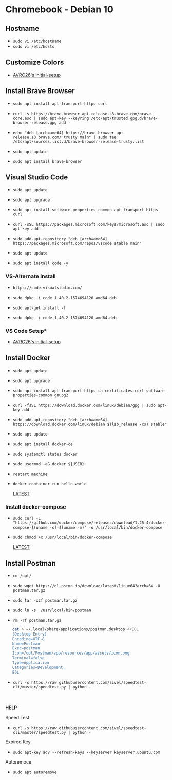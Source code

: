 # **Chromebook - Debian 10** 

## **Hostname**

- `sudo vi /etc/hostname`
- `sudo vi /etc/hosts`

## **Customize Colors**
- [AVRC26's initial-setup](https://github.com/AVRC26/initial-setup/blob/InDev/dotfiles/README.md)

## **Install Brave Browser**

- `sudo apt install apt-transport-https curl`

- `curl -s https://brave-browser-apt-release.s3.brave.com/brave-core.asc | sudo apt-key --keyring /etc/apt/trusted.gpg.d/brave-browser-release.gpg add -`

- `echo "deb [arch=amd64] https://brave-browser-apt-release.s3.brave.com/ trusty main" | sudo tee /etc/apt/sources.list.d/brave-browser-release-trusty.list`

- `sudo apt update`

- `sudo apt install brave-browser`

## **Visual Studio Code**

- `sudo apt update`

- `sudo apt upgrade`

- `sudo apt install software-properties-common apt-transport-https curl`

- `curl -sSL https://packages.microsoft.com/keys/microsoft.asc | sudo apt-key add -`

- `sudo add-apt-repository "deb [arch=amd64] https://packages.microsoft.com/repos/vscode stable main"`

- `sudo apt update`

- `sudo apt install code -y`


### **VS-Alternate Install**

- `https://code.visualstudio.com/`

- `sudo dpkg -i code_1.40.2-1574694120_amd64.deb`

- `sudo apt-get install -f`

- `sudo dpkg -i code_1.40.2-1574694120_amd64.deb`


### **VS Code Setup***
- [AVRC26's initial-setup](https://github.com/AVRC26/initial-setup/tree/InDev/VSCode/README.md)


## **Install Docker**
- `sudo apt update`

- `sudo apt upgrade`

- `sudo apt install apt-transport-https ca-certificates curl software-properties-common gnupg2`

- `curl -fsSL https://download.docker.com/linux/debian/gpg | sudo apt-key add -`

- `sudo add-apt-repository "deb [arch=amd64] https://download.docker.com/linux/debian $(lsb_release -cs) stable"`

- `sudo apt update`

- `sudo apt install docker-ce`

- `sudo systemctl status docker`

- `sudo usermod -aG docker ${USER}`

- `restart machine`

- `docker container run hello-world`

    [LATEST](https://docs.docker.com/engine/install/debian/)

### **Install docker-compose**
- `sudo curl -L "https://github.com/docker/compose/releases/download/1.25.4/docker-compose-$(uname -s)-$(uname -m)" -o /usr/local/bin/docker-compose`

- `sudo chmod +x /usr/local/bin/docker-compose`

    [LATEST](https://docs.docker.com/compose/install/)

## **Install Postman**

- `cd /opt/`
- `sudo wget https://dl.pstmn.io/download/latest/linux64?arch=64 -O postman.tar.gz`
- `sudo tar -xzf postman.tar.gz`

- `sudo ln -s  /usr/local/bin/postman`
- `rm -rf postman.tar.gz`
 ```bash
    cat > ~/.local/share/applications/postman.desktop <<EOL
    [Desktop Entry]
    Encoding=UTF-8
    Name=Postman
    Exec=postman
    Icon=/opt/Postman/app/resources/app/assets/icon.png
    Terminal=false
    Type=Application
    Categories=Development;
    EOL
```


- `curl -s https://raw.githubusercontent.com/sivel/speedtest-cli/master/speedtest.py | python -`



<br /><br />
**HELP**

Speed Test
- `curl -s https://raw.githubusercontent.com/sivel/speedtest-cli/master/speedtest.py | python -`

Expired Key
- `sudo apt-key adv --refresh-keys --keyserver keyserver.ubuntu.com`

Autoremoce
- `sudo apt autoremove`